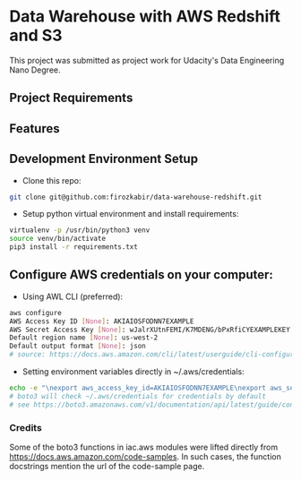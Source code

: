 # Data Warehouse with AWS Redshift and S3

This project was submitted as project work for Udacity's Data Engineering Nano Degree. 

## Project Requirements 

## Features

## Development Environment Setup 

* Clone this repo:
```bash
git clone git@github.com:firozkabir/data-warehouse-redshift.git
```

* Setup python virtual environment and install requirements:
```bash
virtualenv -p /usr/bin/python3 venv
source venv/bin/activate
pip3 install -r requirements.txt 
```

## Configure AWS credentials on your  computer: 

* Using AWL CLI (preferred): 
```bash
aws configure
AWS Access Key ID [None]: AKIAIOSFODNN7EXAMPLE
AWS Secret Access Key [None]: wJalrXUtnFEMI/K7MDENG/bPxRfiCYEXAMPLEKEY
Default region name [None]: us-west-2
Default output format [None]: json
# source: https://docs.aws.amazon.com/cli/latest/userguide/cli-configure-quickstart.html
```

* Setting environment variables directly in ~/.aws/credentials: 
```bash
echo -e "\nexport aws_access_key_id=AKIAIOSFODNN7EXAMPLE\nexport aws_secret_access_key=wJalrXUtnFEMI/K7MDENG/bPxRfiCYEXAMPLEKEY" >> ~/.aws/credentials
# boto3 will check ~/.aws/credentials for credentials by default 
# see https://boto3.amazonaws.com/v1/documentation/api/latest/guide/configuration.html#guide-configuration
```

### Credits

Some of the boto3 functions in iac.aws modules were lifted directly from https://docs.aws.amazon.com/code-samples. 
In such cases, the function docstrings mention the url of the code-sample page. 